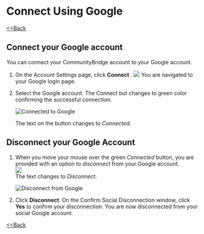 # Connect Using Google

​[&lt;&lt;Back](edit-your-profile.md#to-edit-profile)​

## Connect your Google account <a id="connect-your-google-account"></a>

You can connect your CommunityBridge account to your Google account.

1. On the Account Settings page, click **Connect** .  ![](https://firebasestorage.googleapis.com/v0/b/gitbook-28427.appspot.com/o/assets%2F-LuGl2w4LzPpYJ8jx5ae%2F-M-Dwqr1t8jFXz0ZhCEK%2F-M-Dz47r9LrB-VMFhO19%2Fgoolge%20connect.png?alt=media&token=18428f52-fb56-483a-9878-83614788841b)  You are navigated to your Google login page.
2. Select the Google account. The Connect but changes to green color confirming the successful connection.

   ​![Connected to Google](https://firebasestorage.googleapis.com/v0/b/gitbook-28427.appspot.com/o/assets%2F-LuGl2w4LzPpYJ8jx5ae%2F-LuGz82LqEUywqFA_GQT%2F-LuGz9ZoO7o_Rwqzr-fp%2FGoogle_connected.png?generation=1574407296556518&alt=media)​

   The text on the button changes to _Connected_.

## Disconnect your Google Account <a id="disconnect-your-google-account"></a>

1. When you move your mouse over the green _Connected_ button, you are provided with an option to _disconnect_ from your Google account.  
    ![](https://firebasestorage.googleapis.com/v0/b/gitbook-28427.appspot.com/o/assets%2F-LuGl2w4LzPpYJ8jx5ae%2F-M-DzcJzg9_wcalUhHfL%2F-M-E1dTQaylVpgH--_gw%2Fgoogle%20disconnect.png?alt=media&token=35054fc8-46f9-4ba5-bdae-6bac99781a81)   
   The text changes to _Disconnect_.

   ​![Disconnect from Google](https://firebasestorage.googleapis.com/v0/b/gitbook-28427.appspot.com/o/assets%2F-LuGl2w4LzPpYJ8jx5ae%2F-LuGz82LqEUywqFA_GQT%2F-LuGz9Zq4BdP0d2GdMYW%2Fdisconnect_google.png.png?generation=1574407289633641&alt=media)​

2. Click **Disconnect**. On the Confirm Social Disconnection window, click **Yes** to confirm your disconnection. You are now disconnected from your social Google account.

​[&lt;&lt;Back](edit-your-profile.md#to-edit-profile)​

